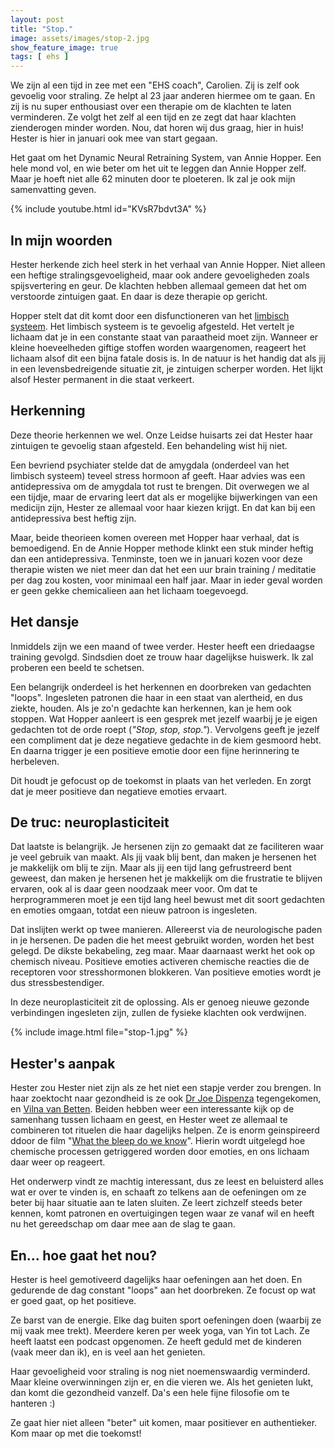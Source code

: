 ```yaml
---
layout: post
title: "Stop."
image: assets/images/stop-2.jpg
show_feature_image: true
tags: [ ehs ]
---
```


We zijn al een tijd in zee met een "EHS coach", Carolien. Zij is zelf ook gevoelig voor straling. Ze helpt al 23 jaar anderen hiermee om te gaan. En zij is nu super enthousiast over een therapie om de klachten te laten verminderen. Ze volgt het zelf al een tijd en ze zegt dat haar klachten zienderogen minder worden. Nou, dat horen wij dus graag, hier in huis! Hester is hier in januari ook mee van start gegaan.

Het gaat om het Dynamic Neural Retraining System, van Annie Hopper. Een hele mond vol, en wie beter om het uit te leggen dan Annie Hopper zelf. Maar je hoeft niet alle 62 minuten door te ploeteren. Ik zal je ook mijn samenvatting geven.

{% include youtube.html id="KVsR7bdvt3A" %}

## In mijn woorden

Hester herkende zich heel sterk in het verhaal van Annie Hopper. Niet alleen een heftige stralingsgevoeligheid, maar ook andere gevoeligheden zoals spijsvertering en geur. De klachten hebben allemaal gemeen dat het om verstoorde zintuigen gaat. En daar is deze therapie op gericht.

Hopper stelt dat dit komt door een disfunctioneren van het [limbisch systeem](http://www.brainmatters.nl/terms/limbisch-systeem). Het limbisch systeem is te gevoelig afgesteld. Het vertelt je lichaam dat je in een constante staat van paraatheid moet zijn. Wanneer er kleine hoeveelheden giftige stoffen worden waargenomen, reageert het lichaam alsof dit een bijna fatale dosis is. In de natuur is het handig dat als jij in een levensbedreigende situatie zit, je zintuigen scherper worden. Het lijkt alsof Hester permanent in die staat verkeert.

## Herkenning

Deze theorie herkennen we wel. Onze Leidse huisarts zei dat Hester haar zintuigen te gevoelig staan afgesteld. Een behandeling wist hij niet.

Een bevriend psychiater stelde dat de amygdala (onderdeel van het limbisch systeem) teveel stress hormoon af geeft. Haar advies was een antidepressiva om de amygdala tot rust te brengen. Dit overwegen we al een tijdje, maar de ervaring leert dat als er mogelijke bijwerkingen van een medicijn zijn, Hester ze allemaal voor haar kiezen krijgt. En dat kan bij een antidepressiva best heftig zijn.

Maar, beide theorieen komen overeen met Hopper haar verhaal, dat is bemoedigend. En de Annie Hopper methode klinkt een stuk minder heftig dan een antidepressiva. Tenminste, toen we in januari kozen voor deze therapie wisten we niet meer dan dat het een uur brain training / meditatie per dag zou kosten, voor minimaal een half jaar. Maar in ieder geval worden er geen gekke chemicalieen aan het lichaam toegevoegd.

## Het dansje

Inmiddels zijn we een maand of twee verder. Hester heeft een driedaagse training gevolgd. Sindsdien doet ze trouw haar dagelijkse huiswerk. Ik zal proberen een beeld te schetsen.

Een belangrijk onderdeel is het herkennen en doorbreken van gedachten "loops". Ingesleten patronen die haar in een staat van alertheid, en dus ziekte, houden. Als je zo'n gedachte kan herkennen, kan je hem ook stoppen. Wat Hopper aanleert is een gesprek met jezelf waarbij je je eigen gedachten tot de orde roept (*"Stop, stop, stop."*). Vervolgens geeft je jezelf een compliment dat je deze negatieve gedachte in de kiem gesmoord hebt. En daarna trigger je een positieve emotie door een fijne herinnering te herbeleven.

Dit houdt je gefocust op de toekomst in plaats van het verleden. En zorgt dat je meer positieve dan negatieve emoties ervaart.

## De truc: neuroplasticiteit

Dat laatste is belangrijk. Je hersenen zijn zo gemaakt dat ze faciliteren waar je veel gebruik van maakt. Als jij vaak blij bent, dan maken je hersenen het je makkelijk om blij te zijn. Maar als jij een tijd lang gefrustreerd bent geweest, dan maken je hersenen het je makkelijk om die frustratie te blijven ervaren, ook al is daar geen noodzaak meer voor. Om dat te herprogrammeren moet je een tijd lang heel bewust met dit soort gedachten en emoties omgaan, totdat een nieuw patroon is ingesleten.

Dat inslijten werkt op twee manieren. Allereerst via de neurologische paden in je hersenen. De paden die het meest gebruikt worden, worden het best gelegd. De dikste bekabeling, zeg maar. Maar daarnaast werkt het ook op chemisch niveau. Positieve emoties activeren chemische reacties die de receptoren voor stresshormonen blokkeren. Van positieve emoties wordt je dus stressbestendiger.

In deze neuroplasticiteit zit de oplossing. Als er genoeg nieuwe gezonde verbindingen ingesleten zijn, zullen de fysieke klachten ook verdwijnen.

{% include image.html file="stop-1.jpg" %}

## Hester's aanpak

Hester zou Hester niet zijn als ze het niet een stapje verder zou brengen. In haar zoektocht naar gezondheid is ze ook [Dr Joe Dispenza](https://drjoedispenza.com/) tegengekomen, en [Vilna van Betten](https://vilna.nl/). Beiden hebben weer een interessante kijk op de samenhang tussen lichaam en geest, en Hester weet ze allemaal te combineren tot rituelen die haar dagelijks helpen. Ze is enorm geinspireerd ddoor de film "[What the bleep do we know](https://watchdocumentaries.com/what-the-bleep-do-we-know/)". Hierin wordt uitgelegd hoe chemische processen getriggered worden door emoties, en ons lichaam daar weer op reageert.

Het onderwerp vindt ze machtig interessant, dus ze leest en beluisterd alles wat er over te vinden is, en schaaft zo telkens aan de oefeningen om ze beter bij haar situatie aan te laten sluiten. Ze leert zichzelf steeds beter kennen, komt patronen en overtuigingen tegen waar ze vanaf wil en heeft nu het gereedschap om daar mee aan de slag te gaan.

## En... hoe gaat het nou?

Hester is heel gemotiveerd dagelijks haar oefeningen aan het doen. En gedurende de dag constant "loops" aan het doorbreken. Ze focust op wat er goed gaat, op het positieve.

Ze barst van de energie. Elke dag buiten sport oefeningen doen (waarbij ze mij vaak mee trekt). Meerdere keren per week yoga, van Yin tot Lach. Ze heeft laatst een podcast opgenomen. Ze heeft geduld met de kinderen (vaak meer dan ik), en is veel aan het genieten.

Haar gevoeligheid voor straling is nog niet noemenswaardig verminderd. Maar kleine overwinningen zijn er, en die vieren we. Als het genieten lukt, dan komt die gezondheid vanzelf. Da's een hele fijne filosofie om te hanteren :)

Ze gaat hier niet alleen "beter" uit komen, maar positiever en authentieker. Kom maar op met die toekomst!



[//]: <> (Nog zoiets: niet teveel over je pijnklachten en trauma's praten, want daardoor herbeleef je ze. En hersenscans tonen aan: het herleven van een herinnering is bijna hetzelfde als de originele ervaring. De pijncentra in de hersenen worden in beide gevallen geactiveerd. In weze ben je je trauma dus nogmaals aan het beleven, met alle bijbehorende emoties en chemische reacties. Dat werkt natuurlijk averechts want nu ben je dat stressniveau weer aan het verhogen.)

[//]: <> (*p.s. ik ben al sinds november met dit stuk bezig, maar we zitten nu in een aardige stroomversnelling en elke week verandert er weer iets en pas ik het verhaal aan.*)

[//]: <> (Gedachten die maar door blijven malen en nergens heengaan behalve hun eigen negatieve spiraal.)
